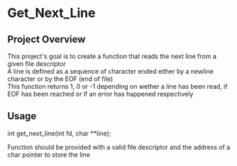 # Get_Next_Line

## Project Overview

This project's goal is to create a function that reads the next line from a given file descriptor\
A line is defined as a sequence of character ended either by a newline character or by the EOF (end of file)\
This function returns 1, 0 or -1 depending on wether a line has been read, if EOF has been reached or if an error has happened respectively

## Usage

int get_next_line(int fd, char **line);

Function should be provided with a valid file descriptor and the address of a char pointer to store the line

